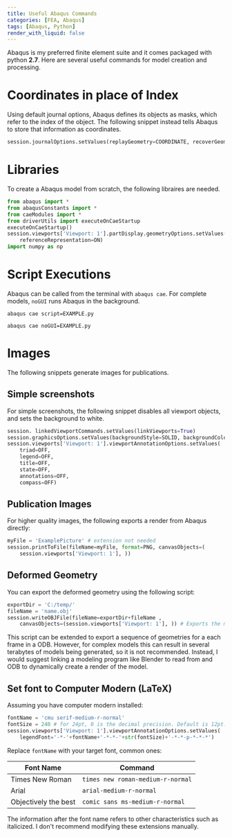 ```yaml
---
title: Useful Abaqus Commands
categories: [FEA, Abaqus]
tags: [Abaqus, Python]
render_with_liquid: false
---
```



Abaqus is my preferred finite element suite and it comes packaged with python **2.7**.  Here are several useful commands for model creation and processing.

# Coordinates in place of Index
Using default journal options, Abaqus defines its objects as masks, which refer to the index of the object. The following snippet instead tells Abaqus to store that information as coordinates. 
```python
session.journalOptions.setValues(replayGeometry=COORDINATE, recoverGeometry=COORDINATE)
```

# Libraries
To create a Abaqus model from scratch, the following libraires are needed. 
```python
from abaqus import *
from abaqusConstants import *
from caeModules import *
from driverUtils import executeOnCaeStartup
executeOnCaeStartup()
session.viewports['Viewport: 1'].partDisplay.geometryOptions.setValues(
    referenceRepresentation=ON)
import numpy as np
```

# Script Executions
Abaqus can be called from the terminal with ```abaqus cae```. For complete models, ```noGUI``` runs Abaqus in the background. 
```console
abaqus cae script=EXAMPLE.py 
```
```console
abaqus cae noGUI=EXAMPLE.py
```
# Images
The following snippets generate images for publications.

## Simple screenshots
For simple screenshots, the following snippet disables all viewport objects, and sets the background to white.
```python
session. linkedViewportCommands.setValues(linkViewports=True)
session.graphicsOptions.setValues(backgroundStyle=SOLID, backgroundColor='#FFFFFF')
session.viewports['Viewport: 1'].viewportAnnotationOptions.setValues(
	triad=OFF,
	legend=OFF, 
	title=OFF, 
	state=OFF, 
	annotations=OFF, 
	compass=OFF)
```

## Publication Images
For higher quality images, the following exports a render from Abaqus directly:
```python
myFile = 'ExamplePicture' # extension not needed
session.printToFile(fileName=myFile, format=PNG, canvasObjects=(
    session.viewports['Viewport: 1'], ))
```

## Deformed Geometry
You can export the deformed geometry using the following script:
```python
exportDir = 'C:/temp/'
fileName = 'name.obj'
session.writeOBJFile(fileName=exportDir+fileName , 
	canvasObjects=(session.viewports['Viewport: 1'], )) # Exports the main window
```
This script can be extended to export a sequence of geometries for a each frame in a ODB. However, for complex models this can result in several terabytes of models being generated, so it is not recommended. Instead, I would suggest linking a modeling program like Blender to read from and ODB to dynamically create a render of the model. 

## Set font to Computer Modern (LaTeX)

Assuming you have computer modern installed:
```python
fontName = 'cmu serif-medium-r-normal'
fontSize = 240 # for 24pt, 0 is the decimal precision. Default is 12pt.
session.viewports['Viewport: 1'].viewportAnnotationOptions.setValues(
    legendFont='-*-'+fontName+'-*-*-'+str(fontSize)+'-*-*-p-*-*-*')
```
Replace ```fontName``` with your target font, common ones:

| Font Name | Command |
|--|--|
|Times New Roman | ```times new roman-medium-r-normal``` |
|Arial | ```arial-medium-r-normal``` |
|Objectively the best | ```comic sans ms-medium-r-normal``` |

The information after the font name refers to other characteristics such as italicized. I don't recommend modifying these extensions manually.